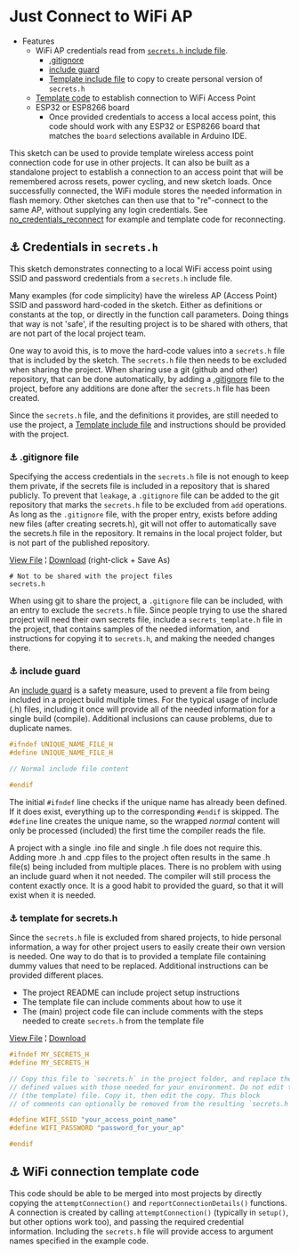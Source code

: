 # Just Connect to WiFi AP

* Features
  * WiFi AP credentials read from [`secrets.h` include file](#link_secrets).
    * [.gitignore](#link_git_ignore)
    * [include guard](#link_include_guard)
    * [Template include file](#link_template_secrets) to copy to create personal version of `secrets.h`
  * [Template code](#link_template_code) to establish connection to WiFi Access Point
  * ESP32 or ESP8266 board
    * Once provided credentials to access a local access point, this code should work with any ESP32 or ESP8266 board that matches the `board` selections available in Arduino IDE.

This sketch can be used to provide template wireless access point connection code for use in other projects. It can also be built as a standalone project to establish a connection to an access point that will be remembered across resets, power cycling, and new sketch loads. Once successfully connected, the WiFi module stores the needed information in flash memory. Other sketches can then use that to "re"-connect to the same AP, without supplying any login credentials. See
[no_credentials_reconnect](../no_credentials_reconnect/)
for example and template code for reconnecting.

<!--
* [Link](#link_link)
## <a name="link_link">⚓</a> Link
-->

## <a name="link_secrets">⚓</a> Credentials in `secrets.h`

This sketch demonstrates connecting to a local WiFi access point using SSID and password credentials from a `secrets.h` include file.

Many examples (for code simplicity) have the wireless AP (Access Point) SSID and password hard-coded in the sketch. Either as definitions or constants at the top, or directly in the function call parameters. Doing things that way is not 'safe', if the resulting project is to be shared with others, that are not part of the local project team.

One way to avoid this, is to move the hard-code values into a `secrets.h` file that is included by the sketch. The `secrets.h` file then needs to be excluded when sharing the project. When sharing use a git (github and other) repository, that can be done automatically, by adding a [.gitignore](#link_git_ignore) file to the project, before any additions are done after the `secrets.h` file has been created.

Since the `secrets.h` file, and the definitions it provides, are still needed to use the project, a [Template include file](#link_template_secrets) and instructions should be provided with the project.

### <a name="link_git_ignore">⚓</a> .gitignore file

Specifying the access credentials in the `secrets.h` file is not enough to keep them private, if the secrets file is included in a repository that is shared publicly. To prevent that `leakage`, a `.gitignore` file can be added to the git repository that marks the `secrets.h` file to be excluded from `add` operations. As long as the `.gitignore` file, with the proper entry, exists before adding new files (after creating secrets.h), git will not offer to automatically save the secrets.h file in the repository. It remains in the local project folder, but is not part of the published repository.

[View File](https://github.com/mMerlin/esduino/blob/main/.gitignore) ¦ [Download](https://raw.githubusercontent.com/mMerlin/esduino/main/.gitignore) (right-click + Save As)

```.gitignore
# Not to be shared with the project files
secrets.h
```

When using git to share the project, a `.gitignore` file can be included, with an entry to exclude the `secrets.h` file. Since people trying to use the shared project will need their own secrets file, include a `secrets_template.h` file in the project, that contains samples of the needed information, and instructions for copying it to `secrets.h`, and making the needed changes there.

### <a name="link_include_guard">⚓</a> include guard

An [include guard](https://en.wikipedia.org/wiki/Include_guard) is a safety measure, used to prevent a file from being included in a project build multiple times. For the typical usage of include (.h) files, including it once will provide all of the needed information for a single build (compile). Additional inclusions can cause problems, due to duplicate names.

```c++
#ifndef UNIQUE_NAME_FILE_H
#define UNIQUE_NAME_FILE_H

// Normal include file content

#endif
```

The initial `#ifndef` line checks if the unique name has already been defined. If it does exist, everything up to the corresponding `#endif` is skipped. The `#define` line creates the unique name, so the wrapped *normal* content will only be processed (included) the first time the compiler reads the file.

A project with a single .ino file and single .h file does not require this. Adding more .h and .cpp files to the project often results in the same .h file(s) being included from multiple places. There is no problem with using an include guard when it not needed. The compiler will still process the content exactly once. It is a good habit to provided the guard, so that it will exist when it is needed.

### <a name="link_template_secrets">⚓</a> template for secrets.h

Since the `secrets.h` file is excluded from shared projects, to hide personal information, a way for other project users to easily create their own version is needed. One way to do that is to provided a template file containing dummy values that need to be replaced. Additional instructions can be provided different places.

* The project README can include project setup instructions
* The template file can include comments about how to use it
* The (main) project code file can include comments with the steps needed to create `secrets.h` from the template file

[View File](https://github.com/mMerlin/esduino/blob/main/just_connect_wifi_ap/template_secries.h) ¦ [Download](template_secries.h)

```c++
#ifndef MY_SECRETS_H
#define MY_SECRETS_H

// Copy this file to `secrets.h` in the project folder, and replace the dummy
// defined values with those needed for your environment. Do not edit this
// (the template) file. Copy it, then edit the copy. This block
// of comments can optionally be removed from the resulting `secrets.h` file.

#define WIFI_SSID "your_access_point_name"
#define WIFI_PASSWORD "password_for_your_ap"

#endif
```

## <a name="link_template_code">⚓</a> WiFi connection template code

This code should be able to be merged into most projects by directly copying the `attemptConnection()` and `reportConnectionDetails()` functions. A connection is created by calling `attemptConnection()` (typically in `setup()`, but other options work too), and passing the required credential information. Including the `secrets.h` file will provide access to argument names specified in the example code.
